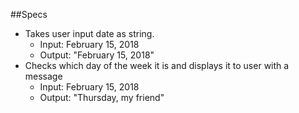 
##Specs
* Takes user input date as string.
    * Input: February 15, 2018
    * Output: "February 15, 2018"
* Checks which day of the week it is and displays it to user with a message
    * Input: February 15, 2018
    * Output: "Thursday, my friend"
